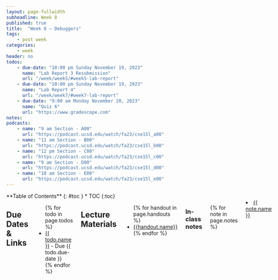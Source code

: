 ```yaml
---
layout: page-fullwidth
subheadline: Week 8
published: true
title:  "Week 8 – Debuggers"
tags:
    - post week
categories:
    - week
header: no
todos:
    - due-date: "10:00 pm Sunday November 19, 2023"
      name: "Lab Report 3 Resubmission"
      url: "/week/week5/#week5-lab-report"
    - due-date: "10:00 pm Sunday November 19, 2023"
      name: "Lab Report 4"
      url: "/week/week7/#week7-lab-report"
    - due-date: "9:00 am Monday November 20, 2023"
      name: "Quiz 6"
      url: "https://www.gradescope.com"
notes:
podcasts:
    - name: "9 am Section - A00"
      url: "https://podcast.ucsd.edu/watch/fa23/cse15l_a00"
    - name: "11 am Section - B00"
      url: "https://podcast.ucsd.edu/watch/fa23/cse15l_b00"
    - name: "12 pm Section - C00"
      url: "https://podcast.ucsd.edu/watch/fa23/cse15l_c00"
    - name: "9 am Section - D00"
      url: "https://podcast.ucsd.edu/watch/fa23/cse15l_d00"
    - name: "10 am Section - E00"
      url: "https://podcast.ucsd.edu/watch/fa23/cse15l_e00"
---
```


<div class="row">
<div class="medium-4 medium-push-8 columns" markdown="1">
<div class="panel radius fixed-toc"  data-options="sticky_on:large" markdown="1">
**Table of Contents**
{: #toc }
*  TOC
{:toc}
</div>
</div><!-- /.medium-4.columns -->

<div class="medium-8 medium-pull-4 columns" markdown="1">

## Due Dates & Links

<ul>
{% for todo in page.todos %}
<li><a href="{{ todo.url }}">{{ todo.name }}</a> - Due {{ todo.due-date }}</li>
{% endfor %}
</ul>

## Lecture Materials
<ul>
{% for handout in page.handouts %}
<li><a href="{{handout.url}}">{{handout.name}}</a></li>
{% endfor %}
</ul>

### In-class notes
{% for note in page.notes %}
<li><a href="{{ note.url }}">{{ note.name }}</a></li>
<!-- <iframe src="{{ note.url }}/preview" width="640" height="480" allow="autoplay"></iframe> -->
{% endfor %}

### Links to Podcast
**Note:** Links will require you to log in as a UCSD student
<ul>
{% for link in page.podcasts %} 
<li><a href="{{link.url}}">{{link.name}}</a></li>
{% endfor %}
</ul>

### To Watch/Read

- Videos on `jdb`:
    - [Debuggers and `jdb`](https://www.youtube.com/watch?v=0Olg_U0Su_I)
    - [`jdb` and Infinite Loops](https://youtu.be/AFkUAwvPTGA)

## Lab Tasks

Discuss with your group:

### Editing at the Command Line

**Everyone** should do this; it's skill practice that you all need.

Clone (or pull if you've already cloned) **your** copy of
`chat-server` onto ieng6. Here's the link to the repo:
[chat-server](https://github.com/ucsd-cse15l-f23/chat-server)

Make sure you can `javac` and `java` as per usual to build and run your tests: 
```
$ javac -cp .:lib/hamcrest-core-1.3.jar:lib/junit-4.13.2.jar *.java
$ java -cp .:lib/hamcrest-core-1.3.jar:lib/junit-4.13.2.jar org.junit.runner.JUnitCore HandlerTests
```
Note that since you last saw ChatServer, our devs have updated a key known bug where the main method did not match the name of the java file. It has since been fixed and the main method is now `ChatServer`. Our devs have also added more functionality such as emoji handling and reading chat history from file and loading it into our ChatServer.

Let's now run our `ChatServer` by executing `java ChatServer 4000` in terminal, and open a web browser and point it to `http://localhost:4000`. We should get a 404 error. Let's now import one of our chat history files by running `http://localhost:4000/retrieve-history?file=chathistory1.txt` This will now load the chat history and make it available to our `ChatServer`. Go to the root directory `http://localhost:4000` you should now see the chat history you just loaded. Take a screenshot of your root output and add it to your lab report. Discuss with your lab mates how this could have worked. **Note:** You are not expected to be able to breakdown or rewrite the `ChatHistoryReader.java`.

Now on your own, open the java test file by giving it as an argument to `vim`, like
`vim HandlerTests.java` (you might need to `cd` into the repository
directory first). Note that all test should now work! Our devs worked overtime to fix these bugs! You've just done programming entirely on ieng6; you didn't need VScode at all,
just a terminal! Take a screenshot of your test results and paste them into your document.

As a group, discuss and **write in notes**:

- What were two things you thought were annoying about using Vim? Be specific.
- What were two things you thought were cool about using Vim? Be specific.

### git branches

**Do this part as a group**, while logged into someone's account on `ieng6`. Here we will look at a branch in our code that is currently in developement and a work in progress. You and your group have been tasked with testing and debugging the new beta branch. This new branch includes adding even more functionality to the `ChatServer` you just pulled, such as sentiment analysis based on emoji's used.

1. Make sure you are in the `chat-server` folder and run `git branch` to see the current branch we are in and `git branch -a` to list all available branches. Take a screenshot of these commands and add them to your lab report.
2. Notice the presence of the `week8-sprint` branch which is only available remotely. We will want to checkout the the new `week8-sprint` branch by running `git checkout week8-sprint`. Note that this will only switch our branches and not update our files. We will need to run a fresh pull inorder to update our files. Let's do that by running `git pull` and verify our branch by running another `git branch`. Go ahead and take a screenshot of these steps and add them to your document. Discuss with your group members and write a short summary of what you just did in steps 1-2.

Fun Fact: [Sprint](https://www.codecademy.com/resources/blog/what-is-a-sprint/) is a common Software Enginnering technique used to complete project milestones.

### Using a Debugger
1. We will now want to recompile our code and rerun our new tests for the sentimement analysis. Run: 
```
$ javac -cp .:lib/hamcrest-core-1.3.jar:lib/junit-4.13.2.jar *.java 
$ java -cp .:lib/hamcrest-core-1.3.jar:lib/junit-4.13.2.jar org.junit.runner.JUnitCore HandlerTests 
```
Notice that we have test failures.
2. Use `jdb` with `ChatServer` to run _just that chathistory file_ from the command line using the `main` method of `ChatServer`. Take use `jdb` commands to get the following information and take screenshots of:
    - The stack trace when the exception is happening
    - The local variables in `getLinks` when the exception is happening
3. Next, use `jdb` to run the JUnit tests.You can refer to the lecture videos for a good way to
do this. Again, use `jdb` commands to find:
    - The stack trace when the exception is happening
    - The local variables in `getLinks` when the exception is happening

Then, diagnose and fix the bug so that all the tests pass. Make a commit with
the fix and push it to Github. Paste the Github link to the commit in your notes.

**Write down in notes:**

- What is information that you were able to get via `jdb` that you would be
unable to get via the stack trace of the exception?
- What are some pros and cons of using `jdb` to get information vs. adding print
statements to do so?
- Discuss the `findCloseParen` method – are there other places in parsing
markdown where a method like this may be useful?


### More Debugger Uses

Switch to another student to screenshare, still using `ieng6`.

Change `findCloseParen` so that it has an infinite loop (for example, remove the
increment `closeParen++`, or change the condition). Re-run `make test` and
verify that a test is in an infinite loop.

Practice using `jdb` with `suspend` to pause the program and show the stack
trace during the loop. You should be able to identify:

- Which test is triggering the infinite loop
- Which line the program stopped on when the program was `suspend`ed
- What the current values of all the variables are in `getCloseParen` at the
moment the program suspended

Take a screenshot or copy/paste of your `jdb` session and indicate in your notes
each of the three items above and how your `jdb` session informs you of that.


## Week 8 Lab Report

Consider the following chat histories between the professors:

### Snippet 1

```
Joe: Hey, did you hear about the Java developer who walked into a bar?

Edwin: No, what happened?

Joe: He said, "Give me a strong cup of Java! And make it Object-Oriented!" ☕️😄

Onat: Haha, that's a good one, Joe! Speaking of Java, did you know that Monty Python's Holy Grail was written in Java?

Edwin: Really? I thought it was written in Python!

Onat: Well, that would make more sense, wouldn't it? But it seems they had a "Java Holy Grail" moment! 🏆😂

Joe: And let's not forget the Java programmers who always have to deal with "NullPointerExceptions."

Edwin: Yeah, they're like the Knights Who Say "Null"! They're always on a quest to find that elusive object.

Onat: True, true! And when they finally find it, they shout, "Eureka!" just like Archimedes.

Joe: Haha, the life of a Java developer can be quite the adventure, just like a Monty Python sketch!

Edwin: Indeed! But at the end of the day, we all know that "The Spam of Java is not a valid beverage!" 🍖🚫☕️

Onat: Well said, Edwin! Let's keep the Java and Python jokes rolling, and help our student's code be as legendary as a Monty Python tale! 😄🐍👨‍💻
```

### Snippet 2

```
Onat: Hey guys, have do you know why the chicken crossed the road?

Edwin: Was it late to class?

Joe: To get to the other side?

Onat: No, to escape the Ministry of Silly Walks! 😄

Edwin: And did you hear about the lumberjack who wanted to be a dentist?

Onat: Nope, what happened?

Edwin: He got tired of the daily grind! 🌲😁

Joe: That's a good one, Edwin! But let me tell you about the time I tried to buy a shrubbery for my garden...

Onat: A shrubbery, you say? Did the Knights Who Say "Ni" give you a hard time?

Joe: They did! They demanded a sacrifice of... a herring! 🐟

Edwin: Well, that's not too bad. At least they didn't ask for a dead parrot. 🦜

Onat: Ah, the dead parrot sketch! I love how they could turn the most ordinary situations into comedy gold.

Joe: Absolutely! It's like their humor is a cross between a witty intellectual and a three-headed knight!

Joe: Agreed! Now, let's not be too silly and get back to work before we end up in a sketch ourselves. 😄
```

### Snippet 3

```
Joe: Hey, have you heard about the Java bug that's as elusive as the Force?

Edwin: No, tell me more!

Joe: Well, it's like a Jedi mind trick. It only appears when you're not looking for it! 🧙‍♂️

Onat: Haha, that sounds like a classic Java bug. But you know what's even more mysterious? Jar Jar Binks's role in Star Wars!

Edwin: Oh, Jar Jar... He's the real mystery of the galaxy. Maybe he's secretly a Java developer trying to fix bugs in the codebase.

Joe: Or perhaps he's a Sith Lord in disguise, using the Dark Side of the Force to cause those Java bugs!

Onat: That would explain a lot! "Meesa causing bugs, oopsie!" 😂

Edwin: And when you finally find a solution to a tricky Java bug, it's like saying, "These aren't the bugs you're looking for!"

Joe: Absolutely! You wave your hand and hope the bug disappears. But it usually doesn't work that way.

Onat: Well, as they say in the Java world, "May the stack trace be with you!" 🚀🌌

Edwin: Haha, that's the programmer's version of "May the Force be with you!" Let's hope we can teach our students to squash those Java bugs and keep the galaxy safe from code errors!

Joe: Agreed! And may our code be as strong as the Force itself. 🤖👾💻
```

For **each** snippet, add a test both to **your** implementation of
markdown-parse, _and_ the implementation you reviewed in week 7. Run the tests and show
the results of running the tests on each. This means you should add a total of
**6** test methods (3 to your implementation and 3 to the one you reviewed).

This means you will need to clone and run both your implementation and the one
you reviewed in week 7, make some small edits, and run them both.

Your report should include:

- A link to your markdown-parse repository and a link to the one you reviewed in week 7
- For each test above:
    - Decide on what it _should_ produce by using either VScode preview or [the CommonMark demo site](https://spec.commonmark.org/dingus/)
    - Showing the code in `MarkdownParseTest.java` for how you turned it into a test
    - For **your implementation**, the corresponding output when running the
    tests; if it passed, say so. If it didn't pass, show the specific part of
    the JUnit output that shows the test failure.
    - For **the implementation you reviewed in Week 7**, the corresponding output when running the
    tests; if it passed, say so. If it didn't pass, show the specific part of
    the JUnit output that shows the test failure.
- Answer the following questions with 2-3 sentences each:
    - Do you think there is a small (<10 lines) code change that will make your
    program work for snippet 1 and all related cases that use inline code with
    backticks? If yes, describe the code change. If not, describe why it would
    be a more involved change.
    - Do you think there is a small (<10 lines) code change that will make your
    program work for snippet 2 and all related cases that nest parentheses,
    brackets, and escaped brackets? If yes, describe the code change. If not,
    describe why it would be a more involved change.
    - Do you think there is a small (<10 lines) code change that will make your
    program work for snippet 3 and all related cases that have newlines in
    brackets and parentheses? If yes, describe the code change. If not, describe
    why it would be a more involved change.


If you're using a direct clone to `ieng6`, you might find it useful to give an
extra argument to `git clone` that specifies which directory to clone into, for
example:

```
$ git clone https://github.com/ucsd-cse15l-w22/markdown-parse markdown-parse-target-directory
```

Add your lab report as `lab-report-4-week-8` within the same Github pages lab
reports repository you've been using all quarter, and include all of the
elements above.
